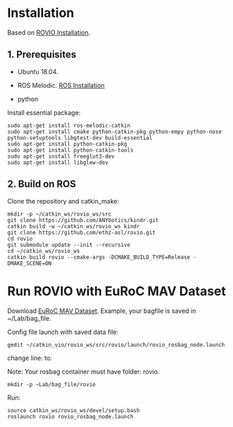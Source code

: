 # Installation

Based on [ROVIO Installation](https://github.com/ethz-asl/rovio).
## 1. Prerequisites

- Ubuntu 18.04.

- ROS Melodic. [ROS Installation](http://wiki.ros.org/ROS/Installation)

- python

Install essential package:
```
sudo apt-get install ros-melodic-catkin
sudo apt-get install cmake python-catkin-pkg python-empy python-nose python-setuptools libgtest-dev build-essential
sudo apt-get install python-catkin-pkg
sudo apt-get install python-catkin-tools
sudo apt-get install freeglut3-dev
sudo apt-get install libglew-dev
```
## 2. Build on ROS
Clone the repository and catkin_make:
```
mkdir -p ~/catkin_ws/rovio_ws/src
git clone https://github.com/ANYbotics/kindr.git
catkin build -w ~/catkin_ws/rovio_ws kindr
git clone https://github.com/ethz-asl/rovio.git
cd rovio
git submodule update --init --recursive
cd ~/catkin_ws/rovio_ws
catkin build rovio --cmake-args -DCMAKE_BUILD_TYPE=Release -DMAKE_SCENE=ON
```

# Run ROVIO with EuRoC MAV Dataset

Download [EuRoC MAV Dataset](http://projects.asl.ethz.ch/datasets/doku.php?id=kmavvisualinertialdatasets). Example, your bagfile is saved in ~/Lab/bag_file.

Config file launch with saved data file:
```
gedit ~/catkin_vio/rovio_ws/src/rovio/launch/rovio_rosbag_node.launch
```
change line: <param name="rosbag_filename" value="/root/catkin_vio/src/rovio/MH_01_easy.bag"/>
to:   <param name="rosbag_filename" value="/home/manh/Lab/bag_file/MH_01_easy.bag"/>

Note: Your rosbag container must have folder: rovio.
```
mkdir -p ~Lab/bag_file/rovio
```
Run:
```
source catkin_ws/rovio_ws/devel/setup.bash
roslaunch rovio rovio_rosbag_node.launch 
```
